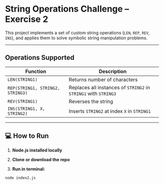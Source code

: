 # String Operations Challenge – Exercise 2

This project implements a set of custom string operations (`LEN`, `REP`, `REV`, `INS`), 
and applies them to solve symbolic string manipulation problems.

---

## Operations Supported

| Function | Description |
|----------|-------------|
| `LEN(STRING1)` | Returns number of characters |
| `REP(STRING1, STRING2, STRING3)` | Replaces all instances of `STRING2` in `STRING1` with `STRING3` |
| `REV(STRING1)` | Reverses the string |
| `INS(STRING1, X, STRING2)` | Inserts `STRING2` at index `X` in `STRING1` |

---


## 💻 How to Run

1. **Node.js installed locally**

2. **Clone or download the repo**

3. **Run in terminal:**

```bash
node index2.js